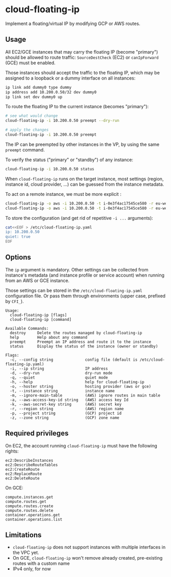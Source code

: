# cloud-floating-ip

Implement a floating/virtual IP by modifying GCP or AWS routes.

## Usage

All EC2/GCE instances that may carry the floating IP (become "primary")
should be allowed to route traffic: `SourceDestCheck` (EC2) or `canIpForward`
(GCE) must be enabled.

Those instances should accept the traffic to the floating IP, which may
be assigned to a loopback or a dummy interface on all instances:

```bash
ip link add dummy0 type dummy
ip address add 10.200.0.50/32 dev dummy0
ip link set dev dummy0 up
```

To route the floating IP to the current instance (becomes "primary"):
```bash
# see what would change
cloud-floating-ip -i 10.200.0.50 preempt --dry-run

# apply the changes
cloud-floating-ip -i 10.200.0.50 preempt
```

The IP can be preempted by other instances in the VP, by using the same
`preempt` command.

To verify the status ("primary" or "standby") of any instance:
```bash
cloud-floating-ip -i 10.200.0.50 status
```

When `cloud-floating-ip` runs on the target instance, most settings (region,
instance id, cloud provider, ...) can be guessed from the instance metadata.

To act on a remote instance, we must be more explicit :
```bash
cloud-floating-ip -o aws -i 10.200.0.50 -t i-0e3f4ac17545ce580 -r eu-west-1 status
cloud-floating-ip -o aws -i 10.200.0.50 -t i-0e3f4ac17545ce580 -r eu-west-1 preempt
````

To store the configuration (and get rid of repetitive `-i ...` arguments):
```bash
cat<<EOF > /etc/cloud-floating-ip.yaml
ip: 10.200.0.50
quiet: true
EOF
```

## Options

The `ip` argument is mandatory. Other settings can be collected from
instance's metadata (and instance profile or service account) when
running from an AWS or GCE instance.

Those settings can be stored in the `/etc/cloud-floating-ip.yaml`
configuration file. Or pass them through environments (upper case,
prefixed by `CFI_`).


```
Usage:
  cloud-floating-ip [flags]
  cloud-floating-ip [command]

Available Commands:
  destroy     Delete the routes managed by cloud-floating-ip
  help        Help about any command
  preempt     Preempt an IP address and route it to the instance
  status      Display the status of the instance (owner or standby)

Flags:
  -c, --config string              config file (default is /etc/cloud-floating-ip.yaml)
  -i, --ip string                  IP address
  -d, --dry-run                    dry-run mode
  -q, --quiet                      quiet mode
  -h, --help                       help for cloud-floating-ip
  -o, --hoster string              hosting provider (aws or gce)
  -t, --instance string            instance name
  -m, --ignore-main-table          (AWS) ignore routes in main table
  -a, --aws-access-key-id string   (AWS) access key Id
  -k, --aws-secret-key string      (AWS) secret key
  -r, --region string              (AWS) region name
  -p, --project string             (GCP) project id
  -z, --zone string                (GCP) zone name
```

## Required privileges

On EC2, the account running `cloud-floating-ip` must have the following rights:
```
ec2:DescribeInstances
ec2:DescribeRouteTables
ec2:CreateRoute
ec2:ReplaceRoute
ec2:DeleteRoute
```

On GCE:
```
compute.instances.get
compute.routes.get
compute.routes.create
compute.routes.delete
container.operations.get
container.operations.list
```

## Limitations

* `cloud-floating-ip` does not support instances with multiple interfaces in the VPC yet.
* On GCE, `cloud-floating-ip` won't remove already created, pre-existing routes with a custom name
* IPv4 only, for now

